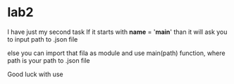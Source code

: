 # lab2
I have just my second task
If it starts with __name__ = '__main__' than it will ask you to input path to .json file

else you can import that fila as module and use main(path) function,
where path is your path to .json file

Good luck with use
